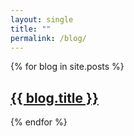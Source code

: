 ```yaml
---
layout: single
title: ""
permalink: /blog/
---
```


{% for blog in site.posts %}
  <div class="blog">
    <h2><a href="{{ blog.url }}">{{ blog.title }}</a></h2>
  </div>
{% endfor %}

<!-- https://learn.cloudcannon.com/jekyll/introduction-to-jekyll-collections/ -->

<!-- This generates a page with links to all md files in _blog-->
<!-- {% for blog in site.blog %}
  <div class="blog">
    <h2><a href="{{ blog.url }}">{{ blog.title }}</a></h2>
  </div>
{% endfor %} -->

<!-- This shoves everything in _blog into one big old page-->
<!-- {% for blog in site.blog %}
  {{blog.content}}
{% endfor %} -->
